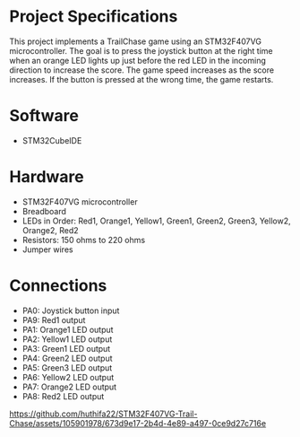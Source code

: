 # Project Specifications 

This project implements a TrailChase game using an STM32F407VG microcontroller. The goal is to press the joystick button at the right time when an orange LED lights up just before the red LED in the incoming direction to increase the score. The game speed increases as the score increases. If the button is pressed at the wrong time, the game restarts.

# Software 

- STM32CubeIDE

# Hardware 

- STM32F407VG microcontroller
- Breadboard
- LEDs in Order: Red1, Orange1, Yellow1, Green1, Green2, Green3, Yellow2, Orange2, Red2
- Resistors: 150 ohms to 220 ohms
- Jumper wires

# Connections

- PA0: Joystick button input
- PA9: Red1 output
- PA1: Orange1 LED output
- PA2: Yellow1 LED output
- PA3: Green1 LED output
- PA4: Green2 LED output
- PA5: Green3 LED output
- PA6: Yellow2 LED output
- PA7: Orange2 LED output
- PA8: Red2 LED output




https://github.com/huthifa22/STM32F407VG-Trail-Chase/assets/105901978/673d9e17-2b4d-4e89-a497-0ce9d27c716e

